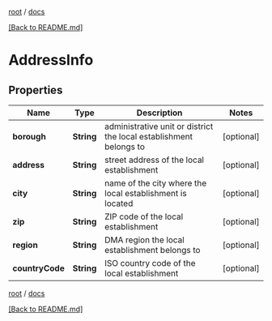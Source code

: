 [root](./../ "root") / [docs](./ "docs")

[[Back to README.md]](./../README.md "[Back to README.md]")

# AddressInfo

## Properties

| Name | Type | Description | Notes |
|------------ | ------------- | ------------- | -------------|
|**borough** | **String** | administrative unit or district the local establishment belongs to |  [optional] |
|**address** | **String** | street address of the local establishment |  [optional] |
|**city** | **String** | name of the city where the local establishment is located |  [optional] |
|**zip** | **String** | ZIP code of the local establishment |  [optional] |
|**region** | **String** | DMA region the local establishment belongs to |  [optional] |
|**countryCode** | **String** | ISO country code of the local establishment |  [optional] |

[root](./../ "root") / [docs](./ "docs")

[[Back to README.md]](./../README.md "[Back to README.md]")